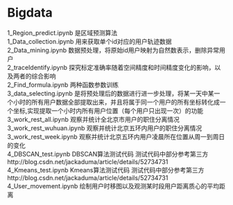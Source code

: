 # Bigdata
1_Region_predict.ipynb 是区域预测算法  
1_Data_collection.ipynb 用来获取单个id对应的用户轨迹数据  
2_Data_mining.ipynb 数据预处理，将原始id用户映射为自然数表示，删除异常用户  
2_traceIdentify.ipynb 探究标定准确率随着空间精度和时间精度变化的影响，以及两者的综合影响  
2_Find_formula.ipynb 两种函数参数训练  
3_data_selecting.ipynb 是将预处理后的数据进行进一步处理，将某一天中某一个小时的所有用户数据全部提取出来，并且将属于同一个用户的所有坐标转化成一个坐标,实现提取一个小时内所有用户位置（每个用户只出现一次）的功能   
3_work_rest_all.ipynb 观察并统计全北京市用户的职住分离情况  
3_work_rest_wuhuan.ipynb 观察并统计北京五环内用户的职住分离情况  
3_work_rest_week.ipynb 观察并统计北京五环内用户凌晨所在位置从周一到周日的变化  
4_DBSCAN_test.ipynb DBSCAN算法测试代码 测试代码中部分参考第三方http://blog.csdn.net/jackaduma/article/details/52734731  
4_Kmeans_test.ipynb Kmeans算法测试代码 测试代码中部分参考第三方http://blog.csdn.net/jackaduma/article/details/52734731  
4_User_movement.ipynb 绘制用户时移图以及观测某时段用户距离质心的平均距离

